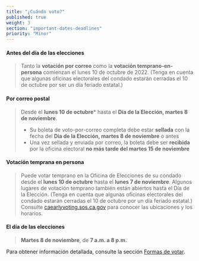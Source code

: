```yaml
---
title: "¿Cuándo voto?"
published: true
weight: 3
section: "important-dates-deadlines"
priority: "Minor"
---
```


#### **Antes del día de las elecciones**
> Tanto la **votación por correo** como la **votación temprano-en-persona** comienzan el lunes 10 de octubre de 2022. (Tenga en cuenta que algunas oficinas electorales del condado estarán cerradas el 10 de octubre por ser un día feriado estatal.)

#### **Por correo postal**
> Desde el **lunes 10 de octubre*** hasta el **Día de la Elección, martes 8 de noviembre**.
> - Su boleta de voto-por-correo completa debe estar **sellada** con la fecha del **Dia de la Elección, martes 8 de noviembre** o antes 
> - Una vez sellada y enviada por correo, la boleta debe ser **recibida** por la oficina electoral **no más tarde del martes 15 de noviembre** 

#### Votación temprana en persona  
> Puede votar temprano en la Oficina de Elecciones de su condado desde el **lunes 10 de octubre** hasta el **lunes 7 de noviembre**. Algunos lugares de votación temprano también están abiertos hasta el Día de la Elección. (Tenga en cuenta que algunas oficinas electorales del condado estarán cerradas el 10 de octubre por un día feriado estatal.) Consulte [caearlyvoting.sos.ca.gov](https://caearlyvoting.sos.ca.gov/) para conocer las ubicaciones y los horarios.

#### **El día de las elecciones**  
> **Martes 8 de noviembre**, de **7 a.m. a 8 p.m.** 

Para obtener información detallada, consulte la sección [Formas de votar](#section-ways-to-vote).  